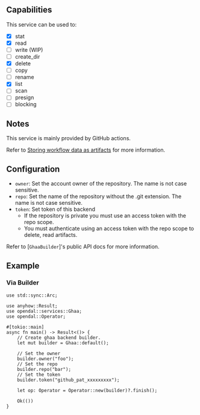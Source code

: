 ## Capabilities

This service can be used to:

- [x] stat
- [x] read
- [ ] write (WIP)
- [ ] create_dir
- [x] delete
- [ ] copy
- [ ] rename
- [x] list
- [ ] scan
- [ ] presign
- [ ] blocking

## Notes

This service is mainly provided by GitHub actions.

Refer to [Storing workflow data as artifacts](https://docs.github.com/en/actions/using-workflows/storing-workflow-data-as-artifacts) for more information.


## Configuration

- `owner`: Set the account owner of the repository. The name is not case sensitive.
- `repo`: Set the name of the repository without the .git extension. The name is not case sensitive.
- `token`: Set token of this backend
  - If the repository is private you must use an access token with the repo scope.
   - You must authenticate using an access token with the repo scope to delete, read artifacts.

Refer to [`GhaaBuilder`]'s public API docs for more information.

## Example

### Via Builder

```no_run
use std::sync::Arc;

use anyhow::Result;
use opendal::services::Ghaa;
use opendal::Operator;

#[tokio::main]
async fn main() -> Result<()> {
    // Create ghaa backend builder.
    let mut builder = Ghaa::default();
    
    // Set the owner
    builder.owner("foo");
    // Set the repo
    builder.repo("bar");
    // Set the token
    builder.token("github_pat_xxxxxxxxx");
    
    let op: Operator = Operator::new(builder)?.finish();

    Ok(())
}
```
